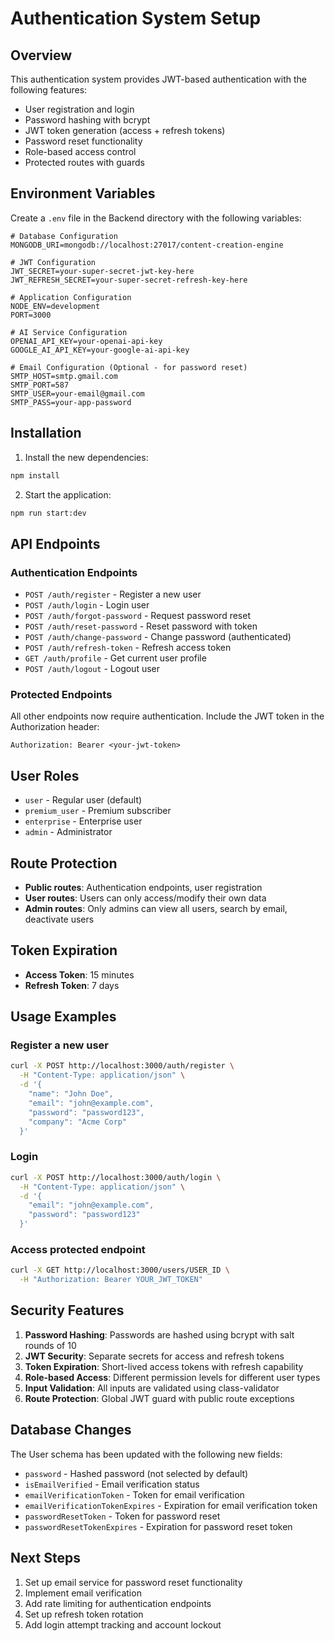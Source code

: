 # Authentication System Setup

## Overview

This authentication system provides JWT-based authentication with the following features:

- User registration and login
- Password hashing with bcrypt
- JWT token generation (access + refresh tokens)
- Password reset functionality
- Role-based access control
- Protected routes with guards

## Environment Variables

Create a `.env` file in the Backend directory with the following variables:

```env
# Database Configuration
MONGODB_URI=mongodb://localhost:27017/content-creation-engine

# JWT Configuration
JWT_SECRET=your-super-secret-jwt-key-here
JWT_REFRESH_SECRET=your-super-secret-refresh-key-here

# Application Configuration
NODE_ENV=development
PORT=3000

# AI Service Configuration
OPENAI_API_KEY=your-openai-api-key
GOOGLE_AI_API_KEY=your-google-ai-api-key

# Email Configuration (Optional - for password reset)
SMTP_HOST=smtp.gmail.com
SMTP_PORT=587
SMTP_USER=your-email@gmail.com
SMTP_PASS=your-app-password
```

## Installation

1. Install the new dependencies:
```bash
npm install
```

2. Start the application:
```bash
npm run start:dev
```

## API Endpoints

### Authentication Endpoints

- `POST /auth/register` - Register a new user
- `POST /auth/login` - Login user
- `POST /auth/forgot-password` - Request password reset
- `POST /auth/reset-password` - Reset password with token
- `POST /auth/change-password` - Change password (authenticated)
- `POST /auth/refresh-token` - Refresh access token
- `GET /auth/profile` - Get current user profile
- `POST /auth/logout` - Logout user

### Protected Endpoints

All other endpoints now require authentication. Include the JWT token in the Authorization header:

```
Authorization: Bearer <your-jwt-token>
```

## User Roles

- `user` - Regular user (default)
- `premium_user` - Premium subscriber
- `enterprise` - Enterprise user
- `admin` - Administrator

## Route Protection

- **Public routes**: Authentication endpoints, user registration
- **User routes**: Users can only access/modify their own data
- **Admin routes**: Only admins can view all users, search by email, deactivate users

## Token Expiration

- **Access Token**: 15 minutes
- **Refresh Token**: 7 days

## Usage Examples

### Register a new user
```bash
curl -X POST http://localhost:3000/auth/register \
  -H "Content-Type: application/json" \
  -d '{
    "name": "John Doe",
    "email": "john@example.com",
    "password": "password123",
    "company": "Acme Corp"
  }'
```

### Login
```bash
curl -X POST http://localhost:3000/auth/login \
  -H "Content-Type: application/json" \
  -d '{
    "email": "john@example.com",
    "password": "password123"
  }'
```

### Access protected endpoint
```bash
curl -X GET http://localhost:3000/users/USER_ID \
  -H "Authorization: Bearer YOUR_JWT_TOKEN"
```

## Security Features

1. **Password Hashing**: Passwords are hashed using bcrypt with salt rounds of 10
2. **JWT Security**: Separate secrets for access and refresh tokens
3. **Token Expiration**: Short-lived access tokens with refresh capability
4. **Role-based Access**: Different permission levels for different user types
5. **Input Validation**: All inputs are validated using class-validator
6. **Route Protection**: Global JWT guard with public route exceptions

## Database Changes

The User schema has been updated with the following new fields:

- `password` - Hashed password (not selected by default)
- `isEmailVerified` - Email verification status
- `emailVerificationToken` - Token for email verification
- `emailVerificationTokenExpires` - Expiration for email verification token
- `passwordResetToken` - Token for password reset
- `passwordResetTokenExpires` - Expiration for password reset token

## Next Steps

1. Set up email service for password reset functionality
2. Implement email verification
3. Add rate limiting for authentication endpoints
4. Set up refresh token rotation
5. Add login attempt tracking and account lockout
